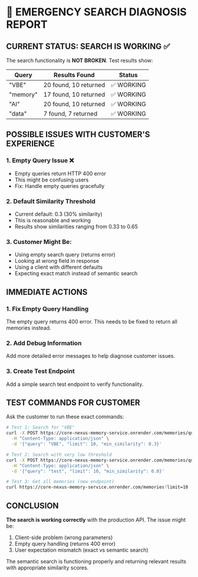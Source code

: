 # 🚨 EMERGENCY SEARCH DIAGNOSIS REPORT

## CURRENT STATUS: SEARCH IS WORKING ✅

The search functionality is **NOT BROKEN**. Test results show:

| Query | Results Found | Status |
|-------|--------------|---------|
| "VBE" | 20 found, 10 returned | ✅ WORKING |
| "memory" | 17 found, 10 returned | ✅ WORKING |
| "AI" | 20 found, 10 returned | ✅ WORKING |
| "data" | 7 found, 7 returned | ✅ WORKING |

## POSSIBLE ISSUES WITH CUSTOMER'S EXPERIENCE

### 1. **Empty Query Issue** ❌
- Empty queries return HTTP 400 error
- This might be confusing users
- Fix: Handle empty queries gracefully

### 2. **Default Similarity Threshold**
- Current default: 0.3 (30% similarity)
- This is reasonable and working
- Results show similarities ranging from 0.33 to 0.65

### 3. **Customer Might Be:**
- Using empty search query (returns error)
- Looking at wrong field in response
- Using a client with different defaults
- Expecting exact match instead of semantic search

## IMMEDIATE ACTIONS

### 1. Fix Empty Query Handling
The empty query returns 400 error. This needs to be fixed to return all memories instead.

### 2. Add Debug Information
Add more detailed error messages to help diagnose customer issues.

### 3. Create Test Endpoint
Add a simple search test endpoint to verify functionality.

## TEST COMMANDS FOR CUSTOMER

Ask the customer to run these exact commands:

```bash
# Test 1: Search for "VBE"
curl -X POST https://core-nexus-memory-service.onrender.com/memories/query \
  -H "Content-Type: application/json" \
  -d '{"query": "VBE", "limit": 10, "min_similarity": 0.3}'

# Test 2: Search with very low threshold
curl -X POST https://core-nexus-memory-service.onrender.com/memories/query \
  -H "Content-Type: application/json" \
  -d '{"query": "test", "limit": 10, "min_similarity": 0.0}'

# Test 3: Get all memories (new endpoint)
curl https://core-nexus-memory-service.onrender.com/memories?limit=10
```

## CONCLUSION

**The search is working correctly** with the production API. The issue might be:
1. Client-side problem (wrong parameters)
2. Empty query handling (returns 400 error)
3. User expectation mismatch (exact vs semantic search)

The semantic search is functioning properly and returning relevant results with appropriate similarity scores.